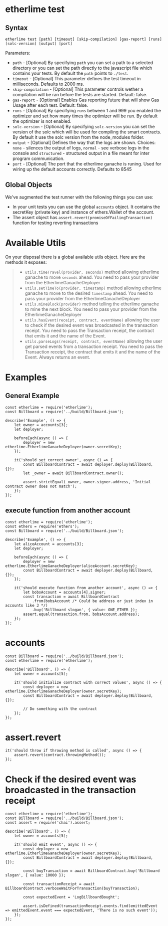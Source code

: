 # etherlime test

## Syntax

    etherlime test [path] [timeout] [skip-compilation] [gas-report] [runs] [solc-version] [output] [port]

Parameters:

  - `path` - \[Optional\] By specifying `path` you can set a path to a
    selected directory or you can set the path directly to the
    javascript file which contains your tests. By default the `path`
    points to `./test`.
  - `timeout` - \[Optional\] This parameter defines the test timeout in
    milliseconds. Defaults to 2000 ms.
  - `skip-compilation` - \[Optional\] This parameter controls wether a
    compilation will be ran before the tests are started. Default:
    false.
  - `gas-report` - \[Optional\] Enables Gas reporting future that will
    show Gas Usage after each test. Default: false.
  - `runs` - \[Optional\] By specifying `runs` between 1 and 999 you
    enabled the optimizer and set how many times the optimizer will be
    run. By default the optimizer is not enabled.
  - `solc-version` - \[Optional\] By specifying `solc-version` you can
    set the version of the solc which will be used for compiling the
    smart contracts. By default it use the solc version from the
    node\_modules folder.
  - `output` - \[Optional\] Defines the way that the logs are shown.
    Choices: `none` - silences the output of logs, `normal` - see
    verbose logs in the console and `structured` - structured output in
    a file meant for inter program communication.
  - `port` - \[Optional\] The port that the etherlime ganache is runing.
    Used for wiring up the default accounts correctly. Defaults to 8545

## Global Objects

We've augmented the test runner with the following things you can use:

  - In your unit tests you can use the global `accounts` object. It
    contains the secretKey (private key) and instance of ethers.Wallet
    of the account.
  - The assert object has `assert.revert(promiseOfFailingTransaction)`
    function for testing reverting transactions

# Available Utils

On your disposal there is a global available utils object. Here are the
methods it exposes:

>   - `utils.timeTravel(provider, seconds)` method allowing etherlime
>     ganache to move `seconds` ahead. You need to pass your provider
>     from the EtherlimeGanacheDeployer
>   - `utils.setTimeTo(provider, timestamp)` method allowing etherlime
>     ganache to move to the desired `timestamp` ahead. You need to pass
>     your provider from the EtherlimeGanacheDeployer
>   - `utils.mineBlock(provider)` method telling the etherlime ganache
>     to mine the next block. You need to pass your provider from the
>     EtherlimeGanacheDeployer
>   - `utils.hasEvent(receipt, contract, eventName)` allowing the user
>     to check if the desired event was broadcasted in the transaction
>     receipt. You need to pass the Transaction receipt, the contract
>     that emits it and the name of the Event.
>   - `utils.parseLogs(receipt, contract, eventName)` allowing the user
>     get parsed events from a transaction receipt. You need to pass the
>     Transaction receipt, the contract that emits it and the name of
>     the Event. Always returns an event.

# Examples

## General Example

    const etherlime = require('etherlime');
    const Billboard = require('../build/Billboard.json');
    
    describe('Example', () => {
        let owner = accounts[3];
        let deployer;
    
        beforeEach(async () => {
            deployer = new etherlime.EtherlimeGanacheDeployer(owner.secretKey);
        });
    
        it('should set correct owner', async () => {
            const BillboardContract = await deployer.deploy(Billboard, {});
            let _owner = await BillboardContract.owner();
    
            assert.strictEqual(_owner, owner.signer.address, 'Initial contract owner does not match');
        });
    });

## execute function from another account

    const etherlime = require('etherlime');
    const ethers = require('ethers');
    const Billboard = require('../build/Billboard.json');
    
    describe('Example', () => {
        let aliceAccount = accounts[3];
        let deployer;
    
        beforeEach(async () => {
            deployer = new etherlime.EtherlimeGanacheDeployer(aliceAccount.secretKey);
            const BillboardContract = await deployer.deploy(Billboard, {});
        });
    
        it('should execute function from another account', async () => {
            let bobsAccount = accounts[4].signer;
            const transaction = await BillboardContract
                .from(bobsAccount /* Could be address or just index in accounts like 3 */)
                .buy('Billboard slogan', { value: ONE_ETHER });
            assert.equal(transaction.from, bobsAccount.address);
        });
    });

# accounts

    const Billboard = require('../build/Billboard.json');
    const etherlime = require('etherlime');
    
    describe('Billboard', () => {
        let owner = accounts[5];
    
        it('should initialize contract with correct values', async () => {
            const deployer = new etherlime.EtherlimeGanacheDeployer(owner.secretKey);
            const BillboardContract = await deployer.deploy(Billboard, {});
    
            // Do something with the contract
        });
    });

# assert.revert

    it('should throw if throwing method is called', async () => {
        assert.revert(contract.throwingMethod());
    });

# Check if the desired event was broadcasted in the transaction receipt

    const etherlime = require('etherlime');
    const Billboard = require('../build/Billboard.json');
    const assert = require('chai').assert;
    
    describe('Billboard', () => {
        let owner = accounts[5];
    
        it('should emit event', async () => {
            const deployer = new etherlime.EtherlimeGanacheDeployer(owner.secretKey);
            const BillboardContract = await deployer.deploy(Billboard, {});
    
            const buyTransaction = await BillboardContract.buy('Billboard slogan', { value: 10000 });
    
            const transactionReceipt = await BillboardContract.verboseWaitForTransaction(buyTransaction);
    
            const expectedEvent = 'LogBillboardBought';
    
            assert.isDefined(transactionReceipt.events.find(emittedEvent => emittedEvent.event === expectedEvent, 'There is no such event'));
        });
    });